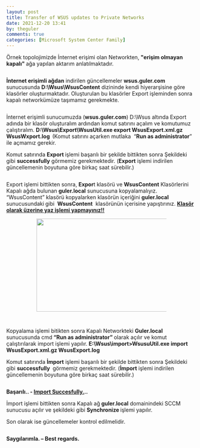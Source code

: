 ```yaml
---
layout: post
title: Transfer of WSUS updates to Private Networks
date: 2021-12-20 13:41
by: theguler
comments: true
categories: [Microsoft System Center Family]
---
```

<!-- wp:paragraph -->
<p>Örnek topolojimizde İnternet erişimi olan Networkten, <strong>"erişim olmayan kapalı" </strong>ağa yapılan aktarım anlatılmaktadır.</p>
<!-- /wp:paragraph -->

<!-- wp:image {"id":681,"sizeSlug":"large","linkDestination":"none","className":"is-resized"} -->
<figure class="wp-block-image size-large is-resized"><img src="https://theguler.wordpress.com/wp-content/uploads/2021/12/1-1.png?w=466" alt="" class="wp-image-681" /></figure>
<!-- /wp:image -->

<!-- wp:paragraph -->
<p><strong>İnternet erişimli ağdan</strong> indirilen güncellemeler <strong>wsus.guler.com</strong> sunucusunda <strong>D:\Wsus\WsusContent</strong> dizininde kendi hiyerarşisine göre klasörler oluşturmaktadır. Oluşturulan bu klasörler Export işleminden sonra kapalı networkümüze taşımamız gerekmekte.</p>
<!-- /wp:paragraph -->

<!-- wp:image {"id":684,"sizeSlug":"large","linkDestination":"none","className":"is-resized"} -->
<figure class="wp-block-image size-large is-resized"><img src="https://theguler.wordpress.com/wp-content/uploads/2021/12/2.jpg?w=907" alt="" class="wp-image-684" /></figure>
<!-- /wp:image -->

<!-- wp:paragraph -->
<p>İnternet erişimli sunucumuzda (<strong>wsus.guler.com</strong>) D:\Wsus altında Export adında bir klasör oluşturalım ardından komut satırını açalım ve komutumuz çalıştıralım. <strong>D:\Wsus\Export\WsusUtil.exe export WsusExport.xml.gz WsusWxport.log &nbsp;</strong>(Komut satırını açarken mutlaka &nbsp;“<strong>Run as administrator</strong>” ile açmamız gerekir.</p>
<!-- /wp:paragraph -->

<!-- wp:paragraph -->
<p>Komut satırında <strong>Export </strong>işlemi başarılı bir şekilde bittikten sonra Şekildeki gibi <strong>successfully</strong> görmemiz gerekmektedir. (<strong>Export</strong> işlemi indirilen güncellemenin boyutuna göre birkaç saat sürebilir.)</p>
<!-- /wp:paragraph -->

<!-- wp:image {"id":686,"sizeSlug":"large","linkDestination":"none","className":"is-resized"} -->
<figure class="wp-block-image size-large is-resized"><img src="https://theguler.wordpress.com/wp-content/uploads/2021/12/3.jpg?w=676" alt="" class="wp-image-686" /></figure>
<!-- /wp:image -->

<!-- wp:paragraph -->
<p>Export işlemi bittikten sonra, <strong>Expor</strong>t klasörü ve <strong>WsusContent</strong> Klasörlerini Kapalı ağda bulunan <strong>guler.local</strong> sunucusuna kopyalamalıyız. “WsusContent” klasörü kopyalarken klasörün içeriğini <strong>guler.local </strong>sunucusundaki<strong> </strong>gibi&nbsp; <strong>WsusContent</strong> &nbsp;klasörünün içerisine yapıştırınız. <strong><span style="text-decoration:underline">Klasör olarak üzerine yaz işlemi yapmayınız!!</span></strong></p>
<!-- /wp:paragraph -->

<!-- wp:gallery {"linkTo":"none"} -->
<figure class="wp-block-gallery has-nested-images columns-default is-cropped"><!-- wp:image {"id":689,"width":486,"height":246,"sizeSlug":"large","linkDestination":"none"} -->
<figure class="wp-block-image size-large is-resized"><img src="https://theguler.wordpress.com/wp-content/uploads/2021/12/4.jpg?w=545" alt="" class="wp-image-689" style="width:486px;height:246px" /></figure>
<!-- /wp:image -->

<!-- wp:image {"id":690,"sizeSlug":"large","linkDestination":"none"} -->
<figure class="wp-block-image size-large"><img src="https://theguler.wordpress.com/wp-content/uploads/2021/12/5.jpg?w=483" alt="" class="wp-image-690" /></figure>
<!-- /wp:image --></figure>
<!-- /wp:gallery -->

<!-- wp:image {"id":692,"sizeSlug":"large","linkDestination":"none","className":"is-resized"} -->
<figure class="wp-block-image size-large is-resized"><img src="https://theguler.wordpress.com/wp-content/uploads/2021/12/6.jpg?w=897" alt="" class="wp-image-692" /></figure>
<!-- /wp:image -->

<!-- wp:paragraph -->
<p>Kopyalama işlemi bitikten sonra Kapalı Networkteki <strong>Guler.local </strong>sunucusunda cmd<strong> “Run as administrator” </strong>olarak açılır ve komut çalıştırılarak import işlemi yapılır. <strong>E:\Wsus\import&gt;WsusuUtil.exe import WsusExport.xml.gz WsusExport.log</strong></p>
<!-- /wp:paragraph -->

<!-- wp:paragraph -->
<p>Komut satırında <strong>İmport</strong> işlemi başarılı bir şekilde bittikten sonra Şekildeki gibi <strong>successfully </strong>&nbsp;görmemiz gerekmektedir. (<strong>İmport</strong> işlemi indirilen güncellemenin boyutuna göre birkaç saat sürebilir.)</p>
<!-- /wp:paragraph -->

<!-- wp:image {"id":694,"sizeSlug":"large","linkDestination":"none","className":"is-resized"} -->
<figure class="wp-block-image size-large is-resized"><img src="https://theguler.wordpress.com/wp-content/uploads/2021/12/7.jpg?w=672" alt="" class="wp-image-694" /></figure>
<!-- /wp:image -->

<!-- wp:paragraph -->
<p><strong>Başarılı.. - <span style="font-weight:bold;text-decoration:underline">Import Succesfully.</span><b>..</b></strong></p>
<!-- /wp:paragraph -->

<!-- wp:paragraph -->
<p>İmport işlemi bittikten sonra Kapalı ağ<strong> guler.local</strong> domainindeki SCCM sunucusu açılır ve şekildeki gibi <strong>Synchronize </strong>işlemi yapılır.</p>
<!-- /wp:paragraph -->

<!-- wp:paragraph -->
<p>Son olarak ise güncellemeler kontrol edilmelidir.</p>
<!-- /wp:paragraph -->

<!-- wp:image {"id":698,"sizeSlug":"large","linkDestination":"none","className":"is-resized"} -->
<figure class="wp-block-image size-large is-resized"><img src="https://theguler.wordpress.com/wp-content/uploads/2021/12/8-1.jpg?w=1024" alt="" class="wp-image-698" /></figure>
<!-- /wp:image -->

<!-- wp:paragraph -->
<p><strong>Saygılarımla. – Best regards.</strong></p>
<!-- /wp:paragraph -->

<!-- wp:paragraph -->
<p></p>
<!-- /wp:paragraph -->

